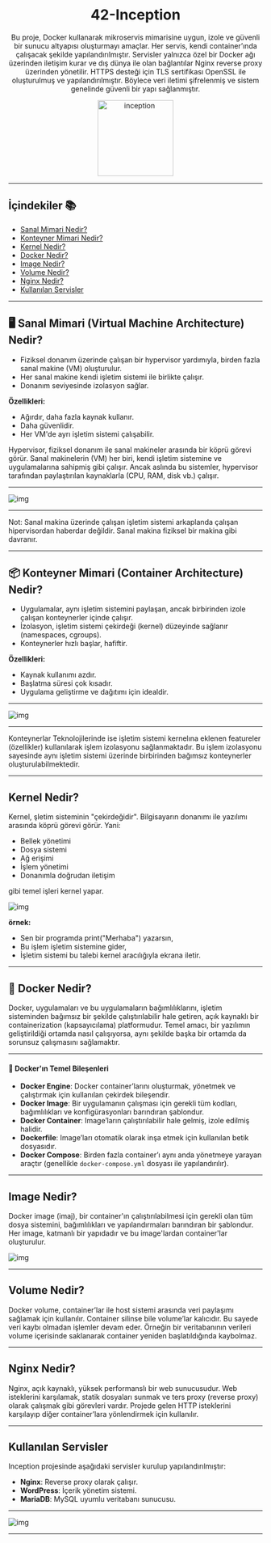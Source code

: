 <div align="center">
  <h1>42-Inception</h1>
<p align="center">
Bu proje, Docker kullanarak mikroservis mimarisine uygun, izole ve güvenli bir sunucu altyapısı oluşturmayı amaçlar. Her servis, kendi container’ında çalışacak şekilde yapılandırılmıştır. Servisler yalnızca özel bir Docker ağı üzerinden iletişim kurar ve dış dünya ile olan bağlantılar Nginx reverse proxy üzerinden yönetilir. HTTPS desteği için TLS sertifikası OpenSSL ile oluşturulmuş ve yapılandırılmıştır. Böylece veri iletimi şifrelenmiş ve sistem genelinde güvenli bir yapı sağlanmıştır.
</p>
  <img src="https://github.com/deryaxacar/42-inception/blob/main/inception.png" alt="inception" height="150" width="150">
</div>


---

## İçindekiler 📚

- [Sanal Mimari Nedir?](#sanal-mimari-nedir)
- [Konteyner Mimari Nedir?](#konteyner-mimari-nedir)
- [Kernel Nedir?](#kernel-nedir)
- [Docker Nedir?](#docker-nedir)
- [Image Nedir?](#image-nedir)
- [Volume Nedir?](#volume-nedir)
- [Nginx Nedir?](#nginx-nedir)
- [Kullanılan Servisler](#kullanılan-servisler)

---

## <a name="sanal-mimari-nedir"></a>🖥️ Sanal Mimari (Virtual Machine Architecture) Nedir?

- Fiziksel donanım üzerinde çalışan bir hypervisor yardımıyla, birden fazla sanal makine (VM) oluşturulur.
- Her sanal makine kendi işletim sistemi ile birlikte çalışır.
- Donanım seviyesinde izolasyon sağlar.

**Özellikleri:**

- Ağırdır, daha fazla kaynak kullanır.
- Daha güvenlidir.
- Her VM'de ayrı işletim sistemi çalışabilir.

Hypervisor, fiziksel donanım ile sanal makineler arasında bir köprü görevi görür. Sanal makinelerin (VM) her biri, kendi işletim sistemine ve uygulamalarına sahipmiş gibi çalışır. Ancak aslında bu sistemler, hypervisor tarafından paylaştırılan kaynaklarla (CPU, RAM, disk vb.) çalışır.

---

![img](https://github.com/deryaxacar/42-inception/blob/main/img/sanal-mimari.png)

---

Not: Sanal makina üzerinde çalışan işletim sistemi arkaplanda çalışan hipervisordan haberdar değildir.
Sanal makina fiziksel bir makina gibi davranır.

---

## <a name="konteyner-mimari-nedir"></a>📦 Konteyner Mimari (Container Architecture) Nedir?

- Uygulamalar, aynı işletim sistemini paylaşan, ancak birbirinden izole çalışan konteynerler içinde çalışır.
- İzolasyon, işletim sistemi çekirdeği (kernel) düzeyinde sağlanır (namespaces, cgroups).
- Konteynerler hızlı başlar, hafiftir.

**Özellikleri:**

- Kaynak kullanımı azdır.
- Başlatma süresi çok kısadır.
- Uygulama geliştirme ve dağıtımı için idealdir.

---

![img](https://github.com/deryaxacar/42-inception/blob/main/img/konteyner-mimari.png)

---

Konteynerlar Teknolojilerinde ise işletim sistemi kernelına eklenen featureler (özellikler) kullanılarak işlem izolasyonu sağlanmaktadır.
Bu işlem izolasyonu sayesinde aynı işletim sistemi üzerinde birbirinden bağımsız konteynerler oluşturulabilmektedir.

---

## Kernel Nedir?

Kernel, şletim sisteminin "çekirdeğidir". Bilgisayarın donanımı ile yazılımı arasında köprü görevi görür. Yani:

- Bellek yönetimi
- Dosya sistemi
- Ağ erişimi
- İşlem yönetimi
- Donanımla doğrudan iletişim

gibi temel işleri kernel yapar.

![img](https://github.com/deryaxacar/42-inception/blob/main/img/kernel.png)

**örnek:**

- Sen bir programda print("Merhaba") yazarsın,
- Bu işlem işletim sistemine gider,
- İşletim sistemi bu talebi kernel aracılığıyla ekrana iletir.

---

## <a name="docker-nedir"></a>🐳 Docker Nedir?

Docker, uygulamaları ve bu uygulamaların bağımlılıklarını, işletim sisteminden bağımsız bir şekilde çalıştırılabilir hale getiren, açık kaynaklı bir containerization (kapsayıcılama) platformudur. Temel amacı, bir yazılımın geliştirildiği ortamda nasıl çalışıyorsa, aynı şekilde başka bir ortamda da sorunsuz çalışmasını sağlamaktır.

---

#### 🔧 Docker'ın Temel Bileşenleri

- **Docker Engine**: Docker container’larını oluşturmak, yönetmek ve çalıştırmak için kullanılan çekirdek bileşendir.
- **Docker Image**: Bir uygulamanın çalışması için gerekli tüm kodları, bağımlılıkları ve konfigürasyonları barındıran şablondur.
- **Docker Container**: Image’ların çalıştırılabilir hale gelmiş, izole edilmiş halidir.
- **Dockerfile**: Image’ları otomatik olarak inşa etmek için kullanılan betik dosyasıdır.
- **Docker Compose**: Birden fazla container’ı aynı anda yönetmeye yarayan araçtır (genellikle `docker-compose.yml` dosyası ile yapılandırılır).

---

## Image Nedir?

Docker image (imaj), bir container'ın çalıştırılabilmesi için gerekli olan tüm dosya sistemini, bağımlılıkları ve yapılandırmaları barındıran bir şablondur. Her image, katmanlı bir yapıdadır ve bu image'lardan container'lar oluşturulur.

![img](https://github.com/deryaxacar/42-inception/blob/main/img/docker-image.PNG)

---

## Volume Nedir?

Docker volume, container’lar ile host sistemi arasında veri paylaşımı sağlamak için kullanılır. Container silinse bile volume’lar kalıcıdır. Bu sayede veri kaybı olmadan işlemler devam eder. Örneğin bir veritabanının verileri volume içerisinde saklanarak container yeniden başlatıldığında kaybolmaz.

---

## Nginx Nedir?

Nginx, açık kaynaklı, yüksek performanslı bir web sunucusudur. Web isteklerini karşılamak, statik dosyaları sunmak ve ters proxy (reverse proxy) olarak çalışmak gibi görevleri vardır. Projede gelen HTTP isteklerini karşılayıp diğer container’lara yönlendirmek için kullanılır.

---

## Kullanılan Servisler

Inception projesinde aşağıdaki servisler kurulup yapılandırılmıştır:

- **Nginx**: Reverse proxy olarak çalışır.
- **WordPress**: İçerik yönetim sistemi.
- **MariaDB**: MySQL uyumlu veritabanı sunucusu.

---

![img](https://github.com/deryaxacar/42-inception/blob/main/img/inceptionimg.PNG)

---

